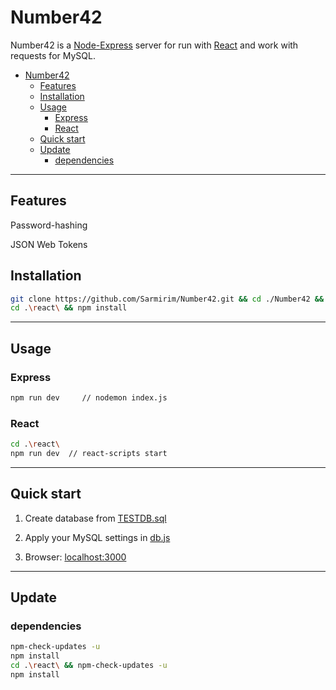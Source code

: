 # Number42
Number42 is a [Node-Express](https://expressjs.com) server for run with [React](https://reactjs.org/) and work with requests for MySQL.

- [Number42](#number42)
  - [Features](#features)
  - [Installation](#installation)
  - [Usage](#usage)
    - [Express](#express)
    - [React](#react)
  - [Quick start](#quick-start)
  - [Update](#update)
    - [dependencies](#dependencies)

---
## Features

Password-hashing 

JSON Web Tokens

## Installation

```bash
git clone https://github.com/Sarmirim/Number42.git && cd ./Number42 && npm install
cd .\react\ && npm install
```
---
## Usage
### Express
```bash
npm run dev     // nodemon index.js
```

### React
```bash
cd .\react\
npm run dev  // react-scripts start
```

---
## Quick start
1. Create database from [TESTDB.sql](./TESTDB.sql)

2. Apply your MySQL settings in [db.js](./database/db.js)

3. Browser: <localhost:3000>

---

## Update 
### dependencies
```bash
npm-check-updates -u
npm install
cd .\react\ && npm-check-updates -u
npm install
```